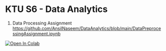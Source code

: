 # KTU S6 - Data Analytics 

1. Data Processing Assignment
   https://github.com/AnsilNaseem/DataAnalytics/blob/main/DataPreprocessingAssignment.ipynb
   
<a href="https://colab.research.google.com/github/AnsilNaseem/ansil/blob/main/DataPreprocessingAssignment.ipynb" target="_parent"><img src="https://colab.research.google.com/assets/colab-badge.svg" alt="Open In Colab"/></a>
